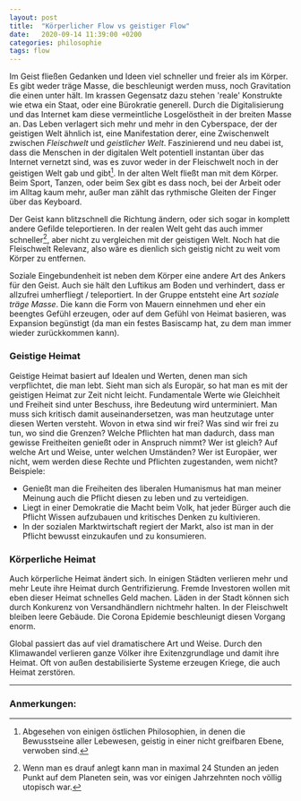```yaml
---
layout: post
title:  "Körperlicher Flow vs geistiger Flow"
date:   2020-09-14 11:39:00 +0200
categories: philosophie
tags: flow
---
```


Im Geist fließen Gedanken und Ideen viel schneller und freier als im Körper. Es gibt weder träge Masse, die beschleunigt werden muss, noch Gravitation die einen unter hält. Im krassen Gegensatz dazu stehen 'reale' Konstrukte wie etwa ein Staat, oder eine Bürokratie generell.
Durch die Digitalisierung und das Internet kam diese vermeintliche Losgelöstheit in der breiten Masse an. Das Leben verlagert sich mehr und mehr in den Cyberspace, der der geistigen Welt ähnlich ist, eine Manifestation derer, eine Zwischenwelt zwischen *Fleischwelt* und *geistlicher Welt*. Faszinierend und neu dabei ist, dass die Menschen in der digitalen Welt potentiell instantan über das Internet vernetzt sind, was es zuvor weder in der Fleischwelt noch in der geistigen Welt gab und gibt[^1].  In der alten Welt fließt man mit dem Körper. Beim Sport, Tanzen, oder beim Sex gibt es dass noch, bei der Arbeit oder im Alltag kaum mehr, außer man zählt das rythmische Gleiten der Finger über das Keyboard. 

[^1]: Abgesehen von einigen östlichen Philosophien, in denen die Bewusstseine aller Lebewesen, geistig  in einer nicht greifbaren Ebene, verwoben sind.

Der Geist kann blitzschnell die Richtung ändern, oder sich sogar in komplett andere Gefilde teleportieren. In der realen Welt geht das auch immer schneller[^2], aber nicht zu vergleichen mit der geistigen Welt. Noch hat die Fleischwelt Relevanz, also wäre es dienlich sich geistig nicht zu weit vom Körper zu entfernen.

Soziale Eingebundenheit ist neben dem Körper eine andere Art des Ankers für den Geist. Auch sie hält den Luftikus am Boden und verhindert, dass er allzufrei umherfliegt / teleportiert. In der Gruppe entsteht eine Art *soziale träge Masse*. Die kann die Form von Mauern einnehmen und eher ein beengtes Gefühl erzeugen, oder auf dem Gefühl von Heimat basieren, was Expansion begünstigt (da man ein festes Basiscamp hat, zu dem man immer wieder zurückkommen kann).

[^2]: Wenn man es drauf anlegt kann man in maximal 24 Stunden an jeden Punkt auf dem Planeten sein, was vor einigen Jahrzehnten noch völlig utopisch war.

### Geistige Heimat

Geistige Heimat basiert auf Idealen und Werten, denen man sich verpflichtet, die man lebt. 
Sieht man sich als Europär, so hat man es mit der geistigen Heimat zur Zeit nicht leicht. Fundamentale Werte wie Gleichheit und Freiheit sind unter Beschuss, ihre Bedeutung wird unterminiert. Man muss sich kritisch damit auseinandersetzen, was man heutzutage unter diesen Werten versteht. Wovon in etwa sind wir frei? Was sind wir frei zu tun, wo sind die Grenzen? Welche Pflichten hat man dadurch, dass man gewisse Freitheiten genießt oder in Anspruch nimmt? Wer ist gleich? Auf welche Art und Weise, unter welchen Umständen? Wer ist Europäer, wer nicht, wem werden diese Rechte und Pflichten zugestanden, wem nicht? Beispiele:

- Genießt man die Freiheiten des liberalen Humanismus hat man meiner Meinung auch die Pflicht diesen zu leben und zu verteidigen. 
- Liegt in einer Demokratie die Macht beim Volk, hat jeder Bürger auch die Pflicht Wissen aufzubauen und kritisches Denken zu kultivieren. 
- In der sozialen Marktwirtschaft regiert der Markt, also ist man in der Pflicht bewusst einzukaufen und zu konsumieren.

### Körperliche Heimat

Auch körperliche Heimat ändert sich. In einigen Städten verlieren mehr und mehr Leute ihre Heimat durch Gentrifizierung. Fremde Investoren wollen mit eben dieser Heimat schnelles Geld machen. Läden in der Stadt können sich durch Konkurenz von Versandhändlern nichtmehr halten. In der Fleischwelt bleiben leere Gebäude. Die Corona Epidemie beschleunigt diesen Vorgang enorm.

Global passiert das auf viel dramatischere Art und Weise. Durch den Klimawandel verlieren ganze Völker ihre Exitenzgrundlage und damit ihre Heimat. Oft von außen destabilisierte Systeme erzeugen Kriege, die auch Heimat zerstören. 

---------
### Anmerkungen:





